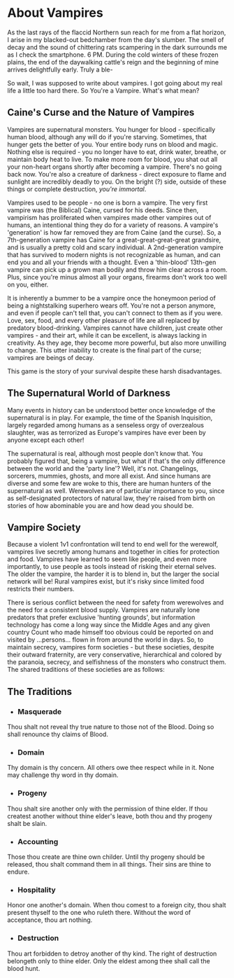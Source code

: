 # About Vampires

As the last rays of the flaccid Northern sun reach for me from a flat horizon, I arise in my blacked-out bedchamber from the day's slumber.  The smell of decay and the sound of chittering rats scampering in the dark surrounds me as I check the smartphone.  6 PM.  During the cold winters of these frozen plains, the end of the daywalking cattle's reign and the beginning of mine arrives delightfully early.  Truly a ble-

So wait, I was supposed to write about vampires.  I got going about my real life a little too hard there.  So You're a Vampire.  What's what mean?

## Caine's Curse and the Nature of Vampires

Vampires are supernatural monsters.  You hunger for blood - specifically human blood, although any will do if you're starving.  Sometimes, that hunger gets the better of you.  Your entire body runs on blood and magic.  Nothing else is required - you no longer have to eat, drink water, breathe, or maintain body heat to live.  To make more room for blood, you shat out all your non-heart organs shortly after becoming a vampire.  There's no going back now.  You're also a creature of darkness - direct exposure to flame and sunlight are incredibly deadly to you.  On the bright (?) side, outside of these things or complete destruction, *you're immortal*.

Vampires used to be people - no one is born a vampire.  The very first vampire was (the Biblical) Caine, cursed for his deeds.  Since then, vampirism has proliferated when vampires made other vampires out of humans, an intentional thing they do for a variety of reasons.  A vampire's 'generation' is how far removed they are from Caine (and the curse).  So, a 7th-generation vampire has Caine for a great-great-great-great grandsire, and is usually a pretty cold and scary individual.  A 2nd-generation vampire that has survived to modern nights is not recognizable as human, and can end you and all your friends with a thought.  Even a 'thin-blood' 13th-gen vampire can pick up a grown man bodily and throw him clear across a room.  Plus, since you're minus almost all your organs, firearms don't work too well on you, either.

It is inherently a bummer to be a vampire once the honeymoon period of being a nightstalking superhero wears off. You're not a person anymore, and even if people can't tell that, you can't connect to them as if you were.  Love, sex, food, and every other pleasure of life are all replaced by predatory blood-drinking.  Vampires cannot have children, just create other vampires - and their art, while it can be excellent, is always lacking in creativity.  As they age, they become more powerful, but also more unwilling to change.  This utter inability to create is the final part of the curse; vampires are beings of decay.

This game is the story of your survival despite these harsh disadvantages.

## The Supernatural World of Darkness

Many events in history can be understood better once knowledge of the supernatural is in play.  For example, the time of the Spanish Inquisition, largely regarded among humans as a senseless orgy of overzealous slaughter, was as terrorized as Europe's vampires have ever been by anyone except each other!

The supernatural is real, although most people don't know that.  You probably figured that, being a vampire, but what if that's the only difference between the world and the 'party line'?  Well, it's not.  Changelings, sorcerers, mummies, ghosts, and more all exist.  And since humans are diverse and some few are woke to this, there are human hunters of the supernatural as well.  Werewolves are of particular importance to you, since as self-designated protectors of natural law, they're raised from birth on stories of how abominable you are and how dead you should be.

## Vampire Society

Because a violent 1v1 confrontation will tend to end well for the werewolf, vampires live secretly among humans and together in cities for protection and food.  Vampires have learned to seem like people, and even more importantly, to use people as tools instead of risking their eternal selves.  The older the vampire, the harder it is to blend in, but the larger the social network will be!  Rural vampires exist, but it's risky since limited food restricts their numbers.

There is serious conflict between the need for safety from werewolves and the need for a consistent blood supply.  Vampires are naturally lone predators that prefer exclusive 'hunting grounds', but information technology has come a long way since the Middle Ages and any given country Count who made himself too obvious could be reported on and visited by ...persons... flown in from around the world in days.  So, to maintain secrecy, vampires form societies - but these societies, despite their outward fraternity, are very conservative, hierarchical and colored by the paranoia, secrecy, and selfishness of the monsters who construct them.  The shared traditions of these societies are as follows:

## The Traditions
* ### Masquerade
Thou shalt not reveal thy true nature to those not of the Blood.  Doing so shall renounce thy claims of Blood.

* ### Domain
Thy domain is thy concern.  All others owe thee respect while in it.  None may challenge thy word in thy domain.

* ### Progeny
Thou shalt sire another only with the permission of thine elder.  If thou createst another without thine elder's leave, both thou and thy progeny shalt be slain.

* ### Accounting
Those thou create are thine own childer.  Until thy progeny should be released, thou shalt command them in all things.  Their sins are thine to endure.

* ### Hospitality
Honor one another's domain.  When thou comest to a foreign city, thou shalt present thyself to the one who ruleth there.  Without the word of acceptance, thou art nothing.

* ### Destruction
Thou art forbidden to detroy another of thy kind.  The right of destruction belongeth only to thine elder.  Only the eldest among thee shall call the blood hunt.